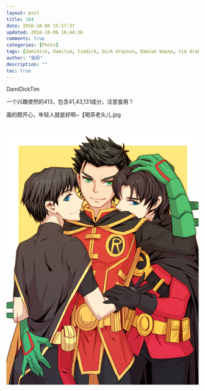 ```yaml
---
layout: post
title: 104
date: 2016-10-06 15:17:37
updated: 2016-10-06 16:44:36
comments: true
categories: [Photo]
tags: [damidick, damitim, timdick, Dick Grayson, Damian Wayne, tim drake, dicktim]
author: "猫厨"
description: ""
toc: true
---
```


<p>DamiDickTim</p> 
<p>一个兴趣使然的413，包含41,43,131成分，注意食用？</p> 
<p>画的颇开心，年轻人就是好啊~【喝茶老头儿.jpg</p> 
<p><br /></p>

![](https://raw.githubusercontent.com/alicewish/meowchain247/master/img_cVZNdzJtQk9JV2N3RGhoOEpKbWRrTkxkZVVmZmpmeDA2aDVWaFgxU05xNkxGN01peUgrYURBPT0.jpg)